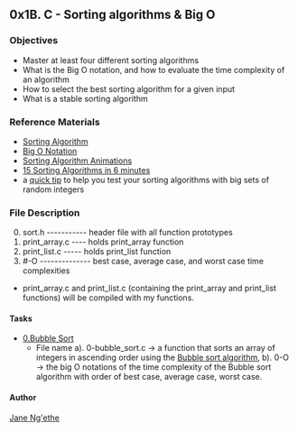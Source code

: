 ## 0x1B. C - Sorting algorithms & Big O

### Objectives
* Master at least four different sorting algorithms
* What is the Big O notation, and how to evaluate the time complexity of an algorithm
* How to select the best sorting algorithm for a given input
* What is a stable sorting algorithm

### Reference Materials
* [Sorting Algorithm](https://alx-intranet.hbtn.io/rltoken/-j5MKLBlzZAC2RfJ5DTBIg)
* [Big O Notation](https://alx-intranet.hbtn.io/rltoken/WRvrE2BaNVQFssHiUATTrw)
* [Sorting Algorithm Animations](https://alx-intranet.hbtn.io/rltoken/ol0P7NbYVb5R31iOv4Q40A)
* [15 Sorting Algorithms in 6 minutes](https://alx-intranet.hbtn.io/rltoken/_I0aEvhfJ66Xyob6dd9Utw)
* a [quick tip](https://alx-intranet.hbtn.io/rltoken/YR-VWQbICB59wZs1eAaI3w) to help you test your sorting algorithms with big sets of random integers

### File Description
0. sort.h ----------- header file with all function prototypes
1. print_array.c ---- holds print_array function
2. print_list.c ----- holds print_list function
3. #-O -------------- best case, average case, and worst case time complexities
* print_array.c and print_list.c \(containing the print_array and print_list functions\) will be compiled with my functions.

#### Tasks
* [0.Bubble Sort](https://www.youtube.com/watch?v=lyZQPjUT5B4)
  * File name a). 0-bubble_sort.c -> a function that sorts an array of integers in ascending order using the [Bubble sort algorithm](https://en.wikipedia.org/wiki/Bubble_sort), b). 0-O -> the big O notations of the time complexity of the Bubble sort algorithm with order of best case, average case, worst case.

#### Author
[Jane Ng'ethe](https://github.com/Janengethe?tab=repositories)

